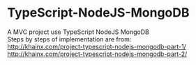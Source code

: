 # TypeScript-NodeJS-MongoDB
A MVC project use TypeScript NodeJS MongoDB<br />
Steps by steps of implementation are from:<br />
http://khainx.com/project-typescript-nodejs-mongodb-part-1/<br />
http://khainx.com/project-typescript-nodejs-mongodb-part-2/

